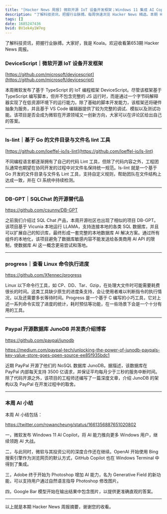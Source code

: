```yaml
---
title: "[Hacker News 周报] 微软开源 IoT 设备开发框架；Windows 11 集成 AI Copilot；Paypal 自研 NoSQL 数据库开源；"
description: "了解科技资讯，把握行业脉搏。每周快速浏览 Hacker News 精选。本期 Hacker Newsletter 地址: https://mailchi.mp/hackernewsletter/653"
tags: []
date: 1685247436
bvid: BV1ek4y1W7eg
---
```

了解科技资讯，把握行业脉搏。大家好，我是 Koala。欢迎收看第653期 Hacker News 周报。

### DeviceScript｜微软开源 IoT 设备开发框架
[https://github.com/microsoft/devicescript](https://github.com/microsoft/devicescript)

本周微软发布了基于 TypeScript 的 IoT 编程框架 DeviceScript。尽管该框架基于 TypeScript 编写脚本，但并不包含完整的 JS 运行时，而是通过一个字节码解释器实现了在低资源环境下的运行能力。除了基础的脚本开发能力，该框架还将硬件抽象为服务，并且基于 VS Code 编辑器提供了较为完整的调试、模拟以及测试功能。该项目是否会成为微软在开源领域又一创新方向，大家可以在评论区给出自己的答案。

---

### ls-lint｜基于 Go 的文件目录与文件名 lint 工具
[https://github.com/loeffel-io/ls-lint](https://github.com/loeffel-io/ls-lint)

不同编程语言都逐渐拥有了自己的代码 Lint 工具，但除了代码内容之外，工程团队通常也期望在协同开发的过程中对文件名保持统一规范。ls-lint 就是一个基于 Go 开发的文件目录与文件名 Lint 工具，支持自定义规则，帮助团队在文件结构上达成一致，并在 CI 系统中持续检测。

---

### DB-GPT｜SQLChat 的开源替代品

https://github.com/csunny/DB-GPT

之前我们介绍过 SQL Chat 产品，本周开源社区也出现了相似的项目 DB-GPT。该项目基于 Vicunia 本地运行 LLAMA，支持连接本地的各类 SQL 数据库，并且可以扩展自己的知识库，最终形成一套完整的本地数据库 AI 解决方案。通过所有组件的本地化，该项目避免了数据库敏感内容不能发送给各类商用 AI API 的限制，使数据库 AI 这一概念更易尝试和落地。

---

### progress｜查看 Linux 命令执行进度

https://github.com/Xfennec/progress

Linux 以下命令行工具，如 CP、DD、Tar、Gzip，在处理大文件时可能需要耗费很长的时间。这类工具缺少原生的进度条支持，会让使用者难以判断指令的执行情况，以及还需要多长等待时间。Progress 是一个基于 C 编写的小巧工具，它对上述一系列命令实现了进度的统计，耗时预估等功能，在一些场景下会是一个十分有用的工具。


---

### Paypal 开源数据库 JunoDB 并发表介绍博客

https://github.com/paypal/junodb

https://medium.com/paypal-tech/unlocking-the-power-of-junodb-paypals-key-value-store-goes-open-source-ee85f935bdc1

近期 PayPal 开源了他们的 NoSQL 数据库 JunoDB。据描述，该数据库在 PayPal 内部每天支持 3500 亿请求，并保证平均每月少于三秒的服务中断时间。除了代码开源之外，该项目的工程师还编写了一篇深度文章，介绍 JunoDB 的架构以及 PayPal 在开发过程中的取舍。

---
### 本周 AI 小结

本周 AI 小结包括：

https://twitter.com/rowancheung/status/1661356887651020802

一，微软发布 Windows 11 AI Copilot，将 AI 能力推向更多 Windows 用户，继续领跑 AI 大战。

二，与此同时，微软与其投资公司的深度合作还在继续。OpenAI 开始使用 Bing 搜索引擎作为浏览网页的默认方式，GitHub Copilot 也在 Windows Terminal 中得到了集成。

三，Adobe 终于开始为 Photoshop 增加 AI 能力，名为 Generative Field 的新功能，可以支持用户通过自然语言指导 Photoshop 修改图片。

四，Google Bar 模型开始在输出结果中包含图片，以提供更准确直观的答案。

---

以上就是本期 Hacker News 周报摘要，谢谢您的收看。


